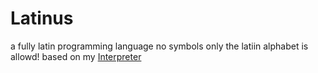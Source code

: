 # Latinus
a fully latin programming language no symbols only the latiin alphabet is allowd! based on my [Interpreter](https://GitHub.com/Atonix0/Crystalic-Interpeter)
